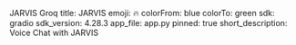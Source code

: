 JARVIS Groq 
title: JARVIS
emoji: 🔥
colorFrom: blue
colorTo: green
sdk: gradio
sdk_version: 4.28.3
app_file: app.py
pinned: true
short_description: Voice Chat with JARVIS